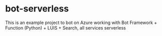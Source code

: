 # bot-serverless
This is an example project to bot on Azure working with Bot Framework + Function (Python) + LUIS + Search, all services serverless
